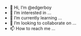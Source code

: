 - 👋 Hi, I’m @edgerboy
- 👀 I’m interested in ...
- 🌱 I’m currently learning ...
- 💞️ I’m looking to collaborate on ...
- 📫 How to reach me ...

<!---
edgerboy/edgerboy is a ✨ special ✨ repository because its `README.md` (this file) appears on your GitHub profile.
You can click the Preview link to take a look at your changes.
--->
